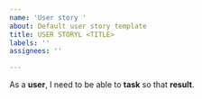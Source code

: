 ```yaml
---
name: 'User story '
about: Default user story template
title: USER STORYL <TITLE>
labels: ''
assignees: ''

---
```


As a **user**, I need to be able to **task** so that **result**.
